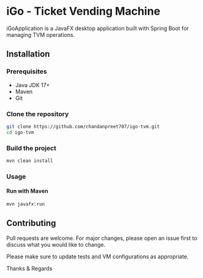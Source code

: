 # iGo - Ticket Vending Machine

iGoApplication is a JavaFX desktop application built with Spring Boot for managing TVM operations.

## Installation

### Prerequisites
* Java JDK 17+
* Maven
* Git

### Clone the repository
```bash
git clone https://github.com/chandanpreet707/igo-tvm.git
cd igo-tvm
```

### Build the project

```bash
mvn clean install
```

### Usage
#### Run with Maven
```bash
mvn javafx:run
```

## Contributing

Pull requests are welcome. For major changes, please open an issue first
to discuss what you would like to change.

Please make sure to update tests and VM configurations as appropriate.

Thanks & Regards
